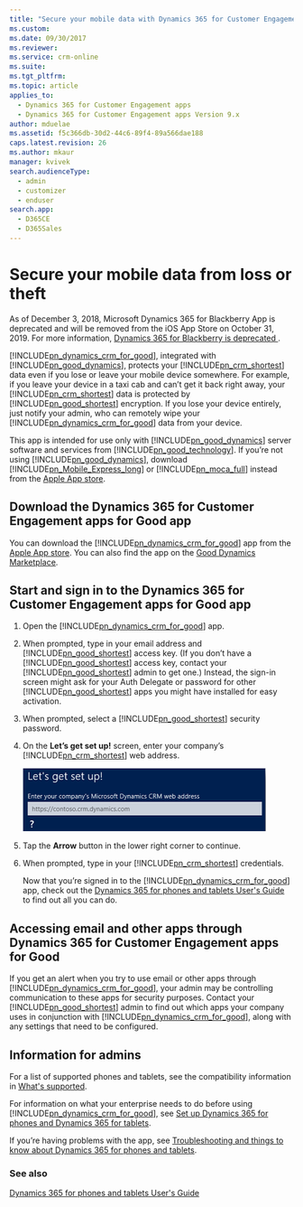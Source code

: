 ```yaml
---
title: "Secure your mobile data with Dynamics 365 for Customer Engagement apps for Good | MicrosoftDocs"
ms.custom: 
ms.date: 09/30/2017
ms.reviewer: 
ms.service: crm-online
ms.suite: 
ms.tgt_pltfrm: 
ms.topic: article
applies_to: 
  - Dynamics 365 for Customer Engagement apps
  - Dynamics 365 for Customer Engagement apps Version 9.x
author: mduelae
ms.assetid: f5c366db-30d2-44c6-89f4-89a566dae188
caps.latest.revision: 26
ms.author: mkaur
manager: kvivek
search.audienceType: 
  - admin
  - customizer
  - enduser
search.app: 
  - D365CE
  - D365Sales
---
```

# Secure your mobile data from loss or theft

As of December 3, 2018, Microsoft Dynamics 365 for Blackberry App is deprecated and will be removed from the iOS App Store on October 31, 2019. For more information, [Dynamics 365 for Blackberry is deprecated
](https://docs.microsoft.com/en-us/dynamics365/get-started/whats-new/customer-engagement/important-changes-coming#dynamics-365-for-blackberry-is-deprecated).

[!INCLUDE[pn_dynamics_crm_for_good](../includes/pn-dynamics-crm-for-good.md)], integrated with [!INCLUDE[pn_good_dynamics](../includes/pn-good-dynamics.md)], protects your [!INCLUDE[pn_crm_shortest](../includes/pn-crm-shortest.md)] data even if you lose or leave your mobile device somewhere. For example, if you leave your device in a taxi cab and can’t get it back right away, your [!INCLUDE[pn_crm_shortest](../includes/pn-crm-shortest.md)] data is protected by [!INCLUDE[pn_good_shortest](../includes/pn-good-shortest.md)] encryption. If you lose your device entirely, just notify your admin, who can remotely wipe your [!INCLUDE[pn_dynamics_crm_for_good](../includes/pn-dynamics-crm-for-good.md)] data from your device.  
  
 This app is intended for use only with [!INCLUDE[pn_good_dynamics](../includes/pn-good-dynamics.md)] server software and services from [!INCLUDE[pn_good_technology](../includes/pn-good-technology.md)]. If you’re not using [!INCLUDE[pn_good_dynamics](../includes/pn-good-dynamics.md)], download [!INCLUDE[pn_Mobile_Express_long](../includes/pn-mobile-express-long.md)] or [!INCLUDE[pn_moca_full](../includes/pn-moca-full.md)] instead from the [Apple App store](http://go.microsoft.com/fwlink/p/?LinkID=313645).  
  
## Download the Dynamics 365 for Customer Engagement apps for Good app  
 You can download the [!INCLUDE[pn_dynamics_crm_for_good](../includes/pn-dynamics-crm-for-good.md)] app from the [Apple App store](http://go.microsoft.com/fwlink/p/?LinkID=524762). You can also find the app on the [Good Dynamics Marketplace](http://go.microsoft.com/fwlink/p/?LinkId=524809).  
 
## Start and sign in to the Dynamics 365 for Customer Engagement apps for Good app  
  
1. Open the [!INCLUDE[pn_dynamics_crm_for_good](../includes/pn-dynamics-crm-for-good.md)] app.  
  
2. When prompted, type in your email address and [!INCLUDE[pn_good_shortest](../includes/pn-good-shortest.md)] access key. (If you don’t have a [!INCLUDE[pn_good_shortest](../includes/pn-good-shortest.md)] access key, contact your [!INCLUDE[pn_good_shortest](../includes/pn-good-shortest.md)] admin to get one.) Instead, the sign-in screen might ask for your Auth Delegate or password for other [!INCLUDE[pn_good_shortest](../includes/pn-good-shortest.md)] apps you might have installed for easy activation.  
  
3. When prompted, select a [!INCLUDE[pn_good_shortest](../includes/pn-good-shortest.md)] security password.  
  
4. On the **Let’s get set up!** screen, enter your company’s [!INCLUDE[pn_crm_shortest](../includes/pn-crm-shortest.md)] web address.  
  
   ![Dynamics 365 for tablets Let's get started screen for iPad](../admin/media/mobile-start-screen-apple.png "Dynamics 365 for tablets Let's get started screen for iPad")  
  
5. Tap the **Arrow** button in the lower right corner to continue.  
  
6. When prompted, type in your [!INCLUDE[pn_crm_shortest](../includes/pn-crm-shortest.md)] credentials.  
  
   Now that you’re signed in to the [!INCLUDE[pn_dynamics_crm_for_good](../includes/pn-dynamics-crm-for-good.md)] app, check out the [Dynamics 365 for phones and tablets User's Guide](dynamics-365-phones-tablets-users-guide.md) to find out all you can do.  
  
## Accessing email and other apps through Dynamics 365 for Customer Engagement apps for Good  
 If you get an alert when you try to use email or other apps through [!INCLUDE[pn_dynamics_crm_for_good](../includes/pn-dynamics-crm-for-good.md)], your admin may be controlling communication to these apps for security purposes. Contact your [!INCLUDE[pn_good_shortest](../includes/pn-good-shortest.md)] admin to find out which apps your company uses in conjunction with [!INCLUDE[pn_dynamics_crm_for_good](../includes/pn-dynamics-crm-for-good.md)], along with any settings that need to be configured.  
  
<a name="bkmk4"></a>   
## Information for admins  
 For a list of supported phones and tablets, see the compatibility information in [What's supported](../mobile-app/support-phones-tablets.md).  
  
 For information on what your enterprise needs to do before using [!INCLUDE[pn_dynamics_crm_for_good](../includes/pn-dynamics-crm-for-good.md)], see [Set up Dynamics 365 for phones and Dynamics 365 for tablets](../mobile-app/set-up-dynamics-365-for-phones-and-dynamics-365-for-tablets.md).  
  
 If you’re having problems with the app, see [Troubleshooting and things to know about Dynamics 365 for phones and tablets](../mobile-app/troubleshooting-things-know-about-phones-tablets.md).  
  
### See also  
 [Dynamics 365 for phones and tablets User's Guide](dynamics-365-phones-tablets-users-guide.md)
